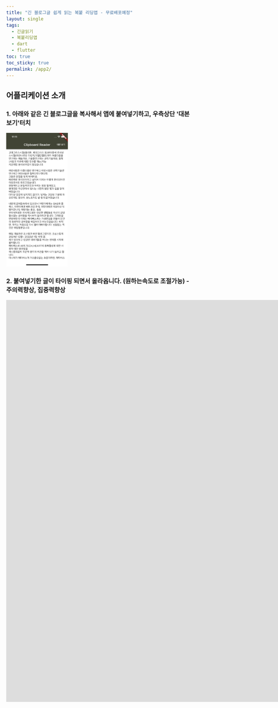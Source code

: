 ```yaml
---
title: "긴 블로그글 쉽게 읽는 복붙 리딩앱 - 무료배포예정"
layout: single
tags: 
  - 긴글읽기
  - 복붙리딩앱
  - dart
  - flutter
toc: true
toc_sticky: true
permalink: /app2/
---
```


## 어플리케이션 소개

### 1. 아래와 같은 긴 블로그글을 복사해서 앱에 붙여넣기하고, 우측상단 '대본보기'터치

<img src="/assets/img/app.png" alt="app" style="zoom: 35%;" />

### 2. 붙여넣기한 글이 타이핑 되면서 올라옵니다. **(원하는속도로 조절가능)**  - **주의력향상, 집중력향상**

<iframe src="https://player.vimeo.com/video/643006708?h=9657563352&amp;badge=0&amp;autopause=0&amp;player_id=0&amp;app_id=58479" width="1674" height="1080" frameborder="0" allow="autoplay; fullscreen; picture-in-picture" allowfullscreen title="복붙한 긴글 쉽게 읽어주는 앱"></iframe>